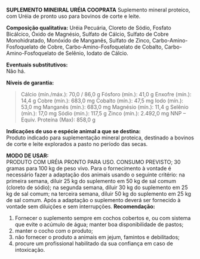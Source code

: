 ﻿**SUPLEMENTO MINEIRAL URÉIA COOPRATA**
Suplemento mineral proteico, com Uréia de pronto uso para bovinos de corte e leite.
 
**Composição qualitativa:**
Uréia Pecuária, Cloreto de Sódio, Fosfato Bicálcico, Óxido de Magnésio, Sulfato de Cálcio, Sulfato de Cobre Monohidratado, Monóxido de Manganês, Sulfato de Zinco, Carbo-Amino-Fosfoquelato de Cobre, Carbo-Amino-Fosfoquelato de Cobalto, Carbo-Amino-Fosfoquelato de Selênio, Iodato de Cálcio.

**Eventuais substitutivos:**    
Não há.

**Níveis de garantia:**  
>Cálcio (mín./máx.): 70,0 / 86,0 g
>Fósforo (mín.): 41,0 g
>Enxofre (mín.): 14,4 g
>Cobre (mín.): 683,0 mg
>Cobalto (mín.): 47,5 mg
>Iodo (mín.): 53,0 mg
>Manganês (mín.): 683,0 mg
>Magnésio (mín.): 11,4 g
>Selênio (mín.): 17,0 mg
>Sódio (mín.): 117,5 g
>Zinco (mín.): 2.492,0 mg
>NNP – Equiv. Proteína (Max): 858,0 g

**Indicações de uso e espécie animal a que se destina:**    
Produto indicado para suplementação mineral proteica, destinado a bovinos de corte e leite explorados a pasto no período das secas.

**MODO DE USAR:**    
PRODUTO COM URÉIA PRONTO PARA USO. CONSUMO PREVISTO; 30 gramas para 100 kg de peso vivo. Para o fornecimento à vontade é necessário fazer a adaptação dos animais usando o seguinte critério: na primeira semana, diluir 25 kg do suplemento em 50 kg de sal comum (cloreto de sódio); na segunda semana, diluir 30 kg do suplemento em 25 kg de sal comum; na terceira semana, diluir 50 kg do suplemento em 25 kg de sal comum. Após a adaptação o suplemento deverá ser fornecido à vontade sem diluições e sem interrupções. **Recomendação:** 
1. Fornecer o suplemento sempre em cochos cobertos e, ou com sistema que evite o acúmulo de água; manter boa disponibilidade de pastos; 
2. manter o cocho com o produto;
3. não fornecer o produto a animais em jejum, famintos e debilitados;
4. procure um profissional habilitado da sua confiança em caso de intoxicação.

